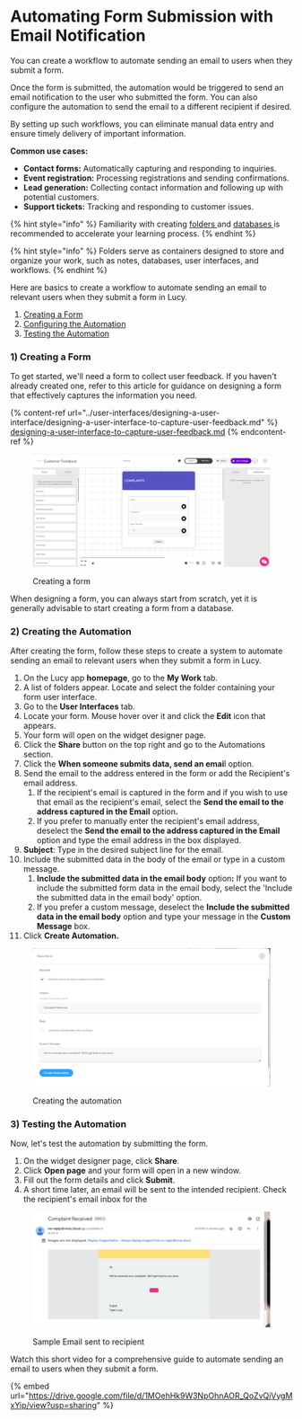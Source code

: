 # Automating Form Submission with Email Notification

You can create a workflow to automate sending an email to users when they submit a form.&#x20;

Once the form is submitted, the automation would be triggered to send an email notification to the user who submitted the form. You can also configure the automation to send the email to a different recipient if desired.

By setting up such workflows, you can eliminate manual data entry and ensure timely delivery of important information.

**Common use cases:**

* **Contact forms:** Automatically capturing and responding to inquiries.
* **Event registration:** Processing registrations and sending confirmations.
* **Lead generation:** Collecting contact information and following up with potential customers.
* **Support tickets:** Tracking and responding to customer issues.

{% hint style="info" %}
Familiarity with creating [folders ](../creating-a-new-folder.md)and [databases ](../databases/creating-and-editing-databases/)is recommended to accelerate your learning process.
{% endhint %}

{% hint style="info" %}
Folders serve as containers designed to store and organize your work, such as notes, databases, user interfaces, and workflows.
{% endhint %}

Here are basics to create a workflow to automate sending an email to relevant users when they submit a form in Lucy.&#x20;

1. [Creating a Form](automating-form-submission-with-email-notification.md#id-1-creating-a-form)
2. [Configuring the Automation](automating-form-submission-with-email-notification.md#id-2-configuring-the-automation)
3. [Testing the Automation](automating-form-submission-with-email-notification.md#id-3-testing-the-automation)

### 1) Creating a Form

To get started, we'll need a form to collect user feedback. If you haven't already created one, refer to this article for guidance on designing a form that effectively captures the information you need.

{% content-ref url="../user-interfaces/designing-a-user-interface/designing-a-user-interface-to-capture-user-feedback.md" %}
[designing-a-user-interface-to-capture-user-feedback.md](../user-interfaces/designing-a-user-interface/designing-a-user-interface-to-capture-user-feedback.md)
{% endcontent-ref %}

<figure><img src="../../.gitbook/assets/image (42).png" alt=""><figcaption><p>Creating a form</p></figcaption></figure>

When designing a form, you can always start from scratch, yet it is generally advisable to start creating a form from a database.

### 2) Creating the Automation

After creating the form, follow these steps to create a system to automate sending an email to relevant users when they submit a form in Lucy.&#x20;

1. On the Lucy app **homepage**, go to the **My Work** tab.
2. A list of folders appear. Locate and select the folder containing your form user interface.
3. Go to the **User Interfaces** tab.
4. Locate your form. Mouse hover over it and click the **Edit** icon that appears.
5. Your form will open on the widget designer page.
6. Click the **Share** button on the top right and go to the Automations section.
7. Click the **When someone submits data, send an emai**l option.
8. Send the email to the address entered in the form or add the Recipient's email address.
   1. If the recipient's email is captured in the form and if you wish to use that email as the recipient's email, select the **Send the email to the address captured in the Email** optio&#x6E;**.**
   2. If you prefer to manually enter the recipient's email address, deselect the **Send the email to the address captured in the Email** option and type the email address in the box displayed.
9. **Subject**: Type in the desired subject line for the email.
10. Include the submitted data in the body of the email or type in a custom message.
    1. **Include the submitted data in the email body** optio&#x6E;**:** If you want to include the submitted form data in the email body, select the 'Include the submitted data in the email body' option.
    2. If you prefer a custom message, deselect the **Include the submitted data in the email body** option and type your message in the **Custom Message** box.
11. Click **Create Automation.**

<figure><img src="../../.gitbook/assets/image (1) (1) (1) (1) (1) (1) (1).png" alt=""><figcaption><p>Creating the automation</p></figcaption></figure>

### 3) Testing the Automation

Now, let's test the automation by submitting the form.

1. On the widget designer page, click **Share**.
2. Click **Open page** and your form will open in a new window.
3. Fill out the form details and click **Submit**.
4. A short time later, an email will be sent to the intended recipient. Check the recipient's email inbox for the

<figure><img src="../../.gitbook/assets/image (44).png" alt=""><figcaption><p>Sample Email sent to recipient</p></figcaption></figure>

Watch this short video for a comprehensive guide to automate sending an email to users when they submit a form.

{% embed url="https://drive.google.com/file/d/1MOehHk9W3NpOhnAOR_QoZvQiVygMxYip/view?usp=sharing" %}
